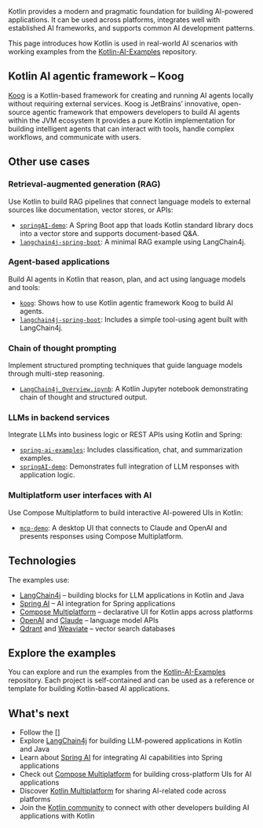 [//]: # (title: Kotlin for AI-powered apps development)

Kotlin provides a modern and pragmatic foundation for building AI-powered applications.
It can be used across platforms, integrates well with established AI frameworks, and supports common AI development patterns.

This page introduces how Kotlin is used in real-world AI scenarios with working examples from the [Kotlin-AI-Examples](https://github.com/Kotlin/Kotlin-AI-Examples) repository.

## Kotlin AI agentic framework – Koog

[Koog](https://github.com/JetBrains/koog) is a Kotlin-based framework for creating and running AI agents locally without requiring external services.
Koog is JetBrains’ innovative, open-source agentic framework that empowers developers to build AI agents within the JVM ecosystem
It provides a pure Kotlin implementation for building intelligent agents that can interact with tools, handle complex workflows, and communicate with users.

## Other use cases

### Retrieval-augmented generation (RAG)

Use Kotlin to build RAG pipelines that connect language models to external sources like documentation, vector stores, or APIs:

* [`springAI-demo`](https://github.com/Kotlin/Kotlin-AI-Examples/tree/master/projects/spring-ai/springAI-demo):
   A Spring Boot app that loads Kotlin standard library docs into a vector store and supports document-based Q&A.
* [`langchain4j-spring-boot`](https://github.com/Kotlin/Kotlin-AI-Examples/tree/master/projects/langchain4j/langchain4j-spring-boot):
   A minimal RAG example using LangChain4j.

### Agent-based applications

Build AI agents in Kotlin that reason, plan, and act using language models and tools:

* [`koog`](https://github.com/JetBrains/koog): 
  Shows how to use Kotlin agentic framework Koog to build AI agents.
* [`langchain4j-spring-boot`](https://github.com/Kotlin/Kotlin-AI-Examples/tree/master/projects/langchain4j/langchain4j-spring-boot):
   Includes a simple tool-using agent built with LangChain4j.

### Chain of thought prompting

Implement structured prompting techniques that guide language models through multi-step reasoning.

* [`LangChain4j_Overview.ipynb`](https://github.com/Kotlin/Kotlin-AI-Examples/blob/master/notebooks/langchain4j/LangChain4j_Overview.ipynb):
   A Kotlin Jupyter notebook demonstrating chain of thought and structured output.

### LLMs in backend services

Integrate LLMs into business logic or REST APIs using Kotlin and Spring:

* [`spring-ai-examples`](https://github.com/Kotlin/Kotlin-AI-Examples/tree/master/projects/spring-ai/spring-ai-examples):
   Includes classification, chat, and summarization examples.
* [`springAI-demo`](https://github.com/Kotlin/Kotlin-AI-Examples/tree/master/projects/spring-ai/springAI-demo):
   Demonstrates full integration of LLM responses with application logic.

### Multiplatform user interfaces with AI

Use Compose Multiplatform to build interactive AI-powered UIs in Kotlin:

* [`mcp-demo`](https://github.com/Kotlin/Kotlin-AI-Examples/tree/master/projects/mcp/mcp-demo):
   A desktop UI that connects to Claude and OpenAI and presents responses using Compose Multiplatform.

## Technologies

The examples use:

* [LangChain4j](https://github.com/langchain4j/langchain4j) – building blocks for LLM applications in Kotlin and Java
* [Spring AI](https://spring.io/projects/spring-ai) – AI integration for Spring applications
* [Compose Multiplatform](https://www.jetbrains.com/lp/compose-multiplatform/) – declarative UI for Kotlin apps across platforms
* [OpenAI](https://platform.openai.com/) and [Claude](https://claude.ai/) – language model APIs
* [Qdrant](https://qdrant.tech/) and [Weaviate](https://weaviate.io/) – vector search databases

## Explore the examples

You can explore and run the examples from the [Kotlin-AI-Examples](https://github.com/Kotlin/Kotlin-AI-Examples) repository.
Each project is self-contained and can be used as a reference or template for building Kotlin-based AI applications.

## What's next

* Follow the []
* Explore [LangChain4j](https://github.com/langchain4j/langchain4j) for building LLM-powered applications in Kotlin and Java
* Learn about [Spring AI](https://spring.io/projects/spring-ai) for integrating AI capabilities into Spring applications
* Check out [Compose Multiplatform](https://www.jetbrains.com/lp/compose-multiplatform/) for building cross-platform UIs for AI applications
* Discover [Kotlin Multiplatform](multiplatform.topic) for sharing AI-related code across platforms
* Join the [Kotlin community](https://kotlinlang.org/community/) to connect with other developers building AI applications with Kotlin